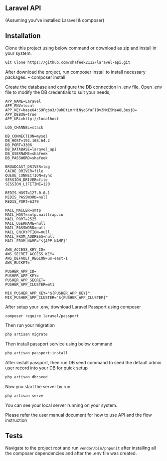 ## Laravel API 

(Assuming you've installed Laravel & composer)

## Installation

Clone this project using below command or download as zip and install in your 
system.
```bash
Git Clone https://github.com/shafeek2112/laravel-api.git
```

After download the project, run composer install to install necessary packages.
•	composer install

Create the database and configure the DB connection in .env file. Open .env file to modify the DB credentials to suit your needs, 

```
APP_NAME=Laravel
APP_ENV=local
APP_KEY=base64:S9Pgbu3/0ukDtLmrHiNyoSYaFIBv3MxE5MsW8L3esj8=
APP_DEBUG=true
APP_URL=http://localhost

LOG_CHANNEL=stack

DB_CONNECTION=mysql
DB_HOST=192.168.64.2
DB_PORT=3306
DB_DATABASE=laravel_api
DB_USERNAME=shafeek
DB_PASSWORD=shafeek

BROADCAST_DRIVER=log
CACHE_DRIVER=file
QUEUE_CONNECTION=sync
SESSION_DRIVER=file
SESSION_LIFETIME=120

REDIS_HOST=127.0.0.1
REDIS_PASSWORD=null
REDIS_PORT=6379

MAIL_MAILER=smtp
MAIL_HOST=smtp.mailtrap.io
MAIL_PORT=2525
MAIL_USERNAME=null
MAIL_PASSWORD=null
MAIL_ENCRYPTION=null
MAIL_FROM_ADDRESS=null
MAIL_FROM_NAME="${APP_NAME}"

AWS_ACCESS_KEY_ID=
AWS_SECRET_ACCESS_KEY=
AWS_DEFAULT_REGION=us-east-1
AWS_BUCKET=

PUSHER_APP_ID=
PUSHER_APP_KEY=
PUSHER_APP_SECRET=
PUSHER_APP_CLUSTER=mt1

MIX_PUSHER_APP_KEY="${PUSHER_APP_KEY}"
MIX_PUSHER_APP_CLUSTER="${PUSHER_APP_CLUSTER}"
```

After setup your .env, download Laravel Passport using composer
```bash
composer require laravel/passport
```
Then run your migration

```bash
php artisan migrate
```

Then install passport service using below command 
```bash
php artisan passport:install
```

After install passport, then run DB seed command to seed the default admin user record into your DB for quick setup

```bash
php artisan db:seed
```

Now you start the server by run 
```bash
php artisan serve
```

You can see your local server running on your system.

Please refer the user manual document for how to use API and the flow instruction


## Tests

Navigate to the project root and run `vendor/bin/phpunit` after installing all the composer dependencies and after the .env file was created.
